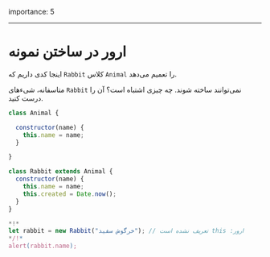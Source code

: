 importance: 5

---

# ارور در ساختن نمونه

اینجا کدی داریم که `Rabbit` کلاس `Animal` را تعمیم می‌دهد.

متاسفانه، شیءهای `Rabbit` نمی‌توانند ساخته شوند. چه چیزی اشتباه است؟ آن را درست کنید.
```js run
class Animal {

  constructor(name) {
    this.name = name;
  }

}

class Rabbit extends Animal {
  constructor(name) {  
    this.name = name;
    this.created = Date.now();
  }
}

*!*
let rabbit = new Rabbit("خرگوش سفید"); // تعریف نشده است this :ارور
*/!*
alert(rabbit.name);
```
